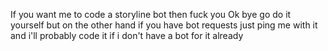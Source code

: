 If you want me to code a storyline bot then fuck you Ok bye go do it yourself
but on the other hand if you have bot requests just ping me with it and i'll probably code it if i don't have a bot for it already
